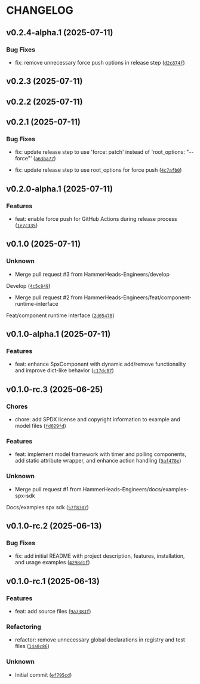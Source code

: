 # CHANGELOG


## v0.2.4-alpha.1 (2025-07-11)

### Bug Fixes

* fix: remove unnecessary force push options in release step ([`d2c874f`](https://github.com/HammerHeads-Engineers/spx-sdk/commit/d2c874fa5b726d4d09d4a86d77370f257d5a4f60))


## v0.2.3 (2025-07-11)


## v0.2.2 (2025-07-11)


## v0.2.1 (2025-07-11)

### Bug Fixes

* fix: update release step to use 'force: patch' instead of 'root_options: "--force"' ([`a63ba77`](https://github.com/HammerHeads-Engineers/spx-sdk/commit/a63ba777dc7c7e71de115e1323ae9332d755d394))

* fix: update release step to use root_options for force push ([`4c7afb0`](https://github.com/HammerHeads-Engineers/spx-sdk/commit/4c7afb00bc657843ffc2d7cc4f73000ca28b3498))


## v0.2.0-alpha.1 (2025-07-11)

### Features

* feat: enable force push for GitHub Actions during release process ([`1e7c335`](https://github.com/HammerHeads-Engineers/spx-sdk/commit/1e7c335041dd96adae15479d938bf061d1269e8e))


## v0.1.0 (2025-07-11)

### Unknown

* Merge pull request #3 from HammerHeads-Engineers/develop

Develop ([`4c5c849`](https://github.com/HammerHeads-Engineers/spx-sdk/commit/4c5c849426879c75f2bd641f24d2b0ad5d40e6d5))

* Merge pull request #2 from HammerHeads-Engineers/feat/component-runtime-interface

Feat/component runtime interface ([`2d05478`](https://github.com/HammerHeads-Engineers/spx-sdk/commit/2d0547899f198b30802dff793a27f2845c3d59de))


## v0.1.0-alpha.1 (2025-07-11)

### Features

* feat: enhance SpxComponent with dynamic add/remove functionality and improve dict-like behavior ([`c17dc87`](https://github.com/HammerHeads-Engineers/spx-sdk/commit/c17dc878648134350570c7c95de0cd04ba991b1c))


## v0.1.0-rc.3 (2025-06-25)

### Chores

* chore: add SPDX license and copyright information to example and model files ([`fd029fd`](https://github.com/HammerHeads-Engineers/spx-sdk/commit/fd029fd17a7652c19319cfb56ab442802f4a0ac6))

### Features

* feat: implement model framework with timer and polling components, add static attribute wrapper, and enhance action handling ([`9af478e`](https://github.com/HammerHeads-Engineers/spx-sdk/commit/9af478e0283f8dc9656f012571e355c5e07f0913))

### Unknown

* Merge pull request #1 from HammerHeads-Engineers/docs/examples-spx-sdk

Docs/examples spx sdk ([`57f8307`](https://github.com/HammerHeads-Engineers/spx-sdk/commit/57f8307ce0a2f35054ea1087430d0fe0612af65b))


## v0.1.0-rc.2 (2025-06-13)

### Bug Fixes

* fix: add initial README with project description, features, installation, and usage examples ([`4298d1f`](https://github.com/HammerHeads-Engineers/spx-sdk/commit/4298d1fb3dea1b1fb82b4bc54f7961c56dbf0ae3))


## v0.1.0-rc.1 (2025-06-13)

### Features

* feat: add source files ([`9a7383f`](https://github.com/HammerHeads-Engineers/spx-sdk/commit/9a7383f604cb789183fcc982581ad2d50358f18d))

### Refactoring

* refactor: remove unnecessary global declarations in registry and test files ([`14a0c86`](https://github.com/HammerHeads-Engineers/spx-sdk/commit/14a0c86cc82339d1180b5d90a583bde2edebb8fd))

### Unknown

* Initial commit ([`ef795cd`](https://github.com/HammerHeads-Engineers/spx-sdk/commit/ef795cd8eab70b25e6ec6e5d1ae6480cf3a43f42))
